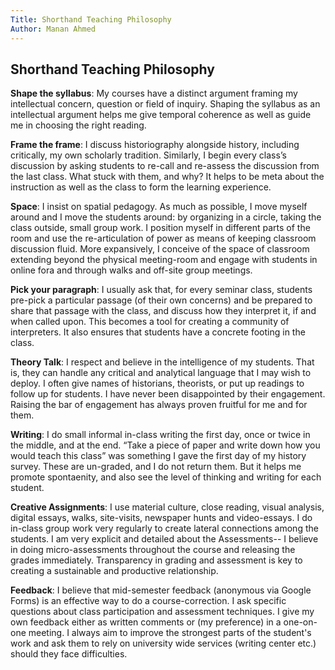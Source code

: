 ```yaml
---
Title: Shorthand Teaching Philosophy
Author: Manan Ahmed 
---
```


## Shorthand Teaching Philosophy

**Shape the syllabus**: My courses have a distinct argument framing my intellectual concern, question or field of inquiry. Shaping the syllabus as an intellectual argument helps me give temporal coherence as well as guide me in choosing the right reading.

**Frame the frame**: I discuss historiography alongside history, including critically, my own scholarly tradition. Similarly, I begin every class’s discussion by asking students to re-call and re-assess the discussion from the last class. What stuck with them, and why? It helps to be meta about the instruction as well as the class to form the learning experience. 

**Space**: I insist on spatial pedagogy. As much as possible, I move myself around and I move the students around: by organizing in a circle, taking the class outside, small group work. I position myself in different parts of the room and use the re-articulation of power as means of keeping classroom discussion fluid. More expansively, I conceive of the space of classroom extending beyond the physical meeting-room and engage with students in online fora and through walks and off-site group meetings.

**Pick your paragraph**: I usually ask that, for every seminar class, students pre-pick a particular passage (of their own concerns) and be prepared to share that passage with the class, and discuss how they interpret it, if and when called upon. This becomes a tool for creating a community of interpreters. It also ensures that students have a concrete footing in the class. 

**Theory Talk**: I respect and believe in the intelligence of my students. That is, they can handle any critical and analytical language that I may wish to deploy. I often give names of historians, theorists, or put up readings to follow up for students. I have never been disappointed by their engagement. Raising the bar of engagement has always proven fruitful for me and for them.

**Writing**: I do small informal in-class writing the first day, once or twice in the middle, and at the end. “Take a piece of paper and write down how you would teach this class” was something I gave the first day of my history survey. These are un-graded, and I do not return them. But it helps me promote spontaenity, and also see the level of thinking and writing for each student. 

**Creative Assignments**: I use material culture, close reading, visual analysis, digital essays, walks, site-visits, newspaper hunts and video-essays. I do in-class group work very regularly to create lateral connections among the students. I am very explicit and detailed about the Assessments-- I believe in doing micro-assessments throughout the course and releasing the grades immediately. Transparency in grading and assessment is key to creating a sustainable and productive relationship. 

**Feedback**: I believe that mid-semester feedback (anonymous via Google Forms) is an effective way to do a course-correction. I ask specific questions about class participation and assessment techniques. I give my own feedback either as written comments or (my preference) in a one-on-one meeting. I always aim to improve the strongest parts of the student's work and ask them to rely on university wide services (writing center etc.) should they face difficulties. 
